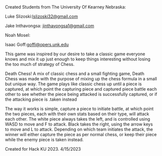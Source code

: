 Created Students from The University Of Kearney Nebraska:

Luke Slizoski:lslizoski32@gmail.com

Jake Inthavongsa: jinthavongsa1@gmail.com

Noah Mosel:

Isaac Goff:goffi@opers.unk.edu

This game was inspired by our desire to take a classic game everyone knows and mix it up just enough to keep things interesting without losing the too much of strategy of Chess.

Death Chess!  A mix of classic chess and a small fighting game, Death Chess was made with the purpose of mixing up the chess formula in a small but unique way.  The game plays like classic chess up until a piece is captured, at which point the capturing piece and captured piece battle each other to see whether the piece being attacked is successfully captured, or if the attacking piece is .taken instead

The way it works is simple, capture a piece to initiate battle, at which point the two pieces, each with their own stats based on their type, will attack each other.  The white piece always takes the left, and is controlled using WASD to move and F to attack.  Black takes the right, using the arrow keys to move and L to attack.  Depending on which team initiates the attack, the winner will either capture the piece as per normal chess, or keep their piece while the enemy piece is taken instead.

Created for Hack KU 2023. 4/15/2023
